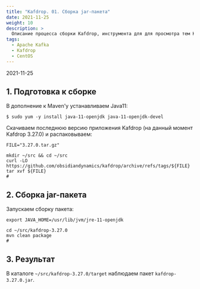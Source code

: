 ```yaml
---
title: "Kafdrop. 01. Сборка jar-пакета"
date: 2021-11-25
weight: 10
description: >
  Описание процесса сборки Kafdrop, инструмента для для просмотра тем Kafka и групп потребителей.
tags:
  - Apache Kafka
  - Kafdrop
  - CentOS
---
```


2021-11-25

## 1. Подготовка к сборке
В дополнение к Maven'у устанавливаем Java11:
```
$ sudo yum -y install java-11-openjdk java-11-openjdk-devel
```

Скачиваем последнюю версию приложения Kafdrop (на данный момент Kafdrop 3.27.0) и распаковываем:
```
FILE="3.27.0.tar.gz"

mkdir ~/src && cd ~/src
curl -LO https://github.com/obsidiandynamics/kafdrop/archive/refs/tags/${FILE}
tar xvf ${FILE}
#
```

## 2. Сборка jar-пакета
Запускаем сборку пакета:
```
export JAVA_HOME=/usr/lib/jvm/jre-11-openjdk

cd ~/src/kafdrop-3.27.0
mvn clean package
#
```

## 3. Результат
В каталоге `~/src/kafdrop-3.27.0/target` наблюдаем пакет `kafdrop-3.27.0.jar`.
